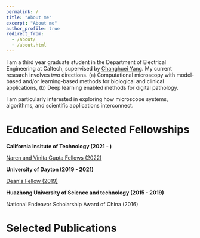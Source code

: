 ```yaml
---
permalink: /
title: "About me"
excerpt: "About me"
author_profile: true
redirect_from: 
  - /about/
  - /about.html
---
```


I am a third year graduate student in the Department of Electrical Engineering at Caltech, supervised by [Changhuei Yang](https://biophot.caltech.edu/). My current research involves two directions. (a) Computational microscopy with model-based and/or learning-based methods for biological and clinical applications, (b) Deep learning enabled methods for digital pathology. 

I am particularly interested in exploring how microscope systems, algorithms, and scientific applications interconnect.

Education and Selected Fellowships
======

**California Insitute of Technology (2021 - )**

[Naren and Vinita Gupta Fellows (2022)](https://s2i.caltech.edu/people/fellows)

**University of Dayton (2019 - 2021)**

[Dean's Fellow (2019)](https://udayton.edu/engineering/departments/electrooptics_grad/_resources/newsletters/2020-spring-newsletter.pdf)


**Huazhong University of Science and technology (2015 - 2019)**

National Endeavor Scholarship Award of China (2016)


Selected Publications
======

